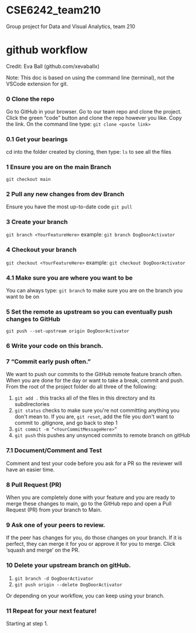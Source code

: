 # CSE6242_team210
Group project for Data and Visual Analytics, team 210

# github workflow
Credit: Eva Ball (github.com/xevaballx)

Note: This doc is based on using the command line (terminal), not the VSCode extension for git.

### 0 Clone the repo
Go to GitHub in your browser. Go to our team repo and clone the project.
Click the green “code” button and clone the repo however you like. 
Copy the link.
On the command line type:
`git clone <paste link>`

### 0.1 Get your bearings
cd into the folder created by cloning, then type:
`ls` to see all the files

### 1 Ensure you are on the main Branch
`git checkout main`

### 2 Pull any new changes from dev Branch
Ensure you have the most up-to-date code
`git pull`

### 3 Create your branch
`git branch <YourFeatureHere>`
example: `git branch DogDoorActivator`

### 4 Checkout your branch
`git checkout <YourFeatureHere>`
example: `git checkout DogDoorActivator`

### 4.1 Make sure you are where you want to be
You can always type:
`git branch` to make sure you are on the branch you want to be on

### 5 Set the remote as upstream so you can eventually push changes to GitHub
`git push --set-upstream origin DogDoorActivator`

### 6 Write your code on this branch.

### 7 “Commit early push often.”
We want to push our commits to the GitHub remote feature branch often. When you are done for the day or want to take a break, commit and push.
From the root of the project folder do all three of the following:
1. `git add .` this tracks all of the files in this directory and its subdirectories
2. `git status` checks to make sure you're not committing anything you don't mean to. If you are, `git reset`, add the file you don't want to commit to .gitignore, and go back to step 1
3. `git commit -m “<YourCommitMessageHere>” `
4. `git push` this pushes any unsynced commits to remote branch on gitHub

### 7.1 Document/Comment and Test
Comment and test your code before you ask for a PR so the reviewer will have an easier time.

### 8 Pull Request (PR)
When you are completely done with your feature and you are ready to merge these changes to main, go to the GitHub repo and open a Pull Request (PR) from your branch to Main.

### 9 Ask one of your peers to review. 
If the peer has changes for you, do those changes on your branch. If it is perfect, they can merge it for you or approve it for you to merge. Click ‘squash and merge’ on the PR.

### 10 Delete your upstream branch on gitHub.
1. `git branch -d DogDoorActivator`
2. `git push origin --delete DogDoorActivator`

Or depending on your workflow, you can keep using your branch.

### 11 Repeat for your next feature! 
Starting at step 1.
